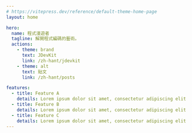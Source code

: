 ```yaml
---
# https://vitepress.dev/reference/default-theme-home-page
layout: home

hero:
  name: 程式漫遊者
  tagline: 解開程式編碼的藝術。
  actions:
    - theme: brand
      text: JDevKit
      link: /zh-hant/jdevkit
    - theme: alt
      text: 貼文
      link: /zh-hant/posts

features:
  - title: Feature A
    details: Lorem ipsum dolor sit amet, consectetur adipiscing elit
  - title: Feature B
    details: Lorem ipsum dolor sit amet, consectetur adipiscing elit
  - title: Feature C
    details: Lorem ipsum dolor sit amet, consectetur adipiscing elit
---
```


